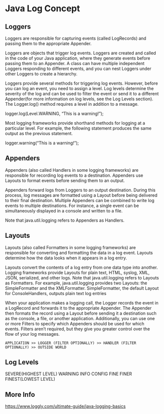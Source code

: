 # Java Log Concept

## Loggers

Loggers are responsible for capturing events (called LogRecords)
and passing them to the appropriate Appender.

Loggers are objects that trigger log events.
Loggers are created and called in the code of your Java application, where they generate events
before passing them to an Appender. A class can have multiple independent Loggers
responding to different events, and you can nest Loggers under other Loggers to create a hierarchy.

Loggers provide several methods for triggering log events. However, before you can log an event, you need
to assign a level. Log levels determine the severity of the log and can be used to filter the event or send
it to a different Appender(for more information on log levels, see the Log Levels section).
The Logger.log() method requires a level in addition to a message.

logger.log(Level.WARNING, “This is a warning!”);

Most logging frameworks provide shorthand methods for logging at a particular level. For example, the following statement produces the same output as the previous statement.

logger.warning(“This is a warning!”);

## Appenders

Appenders (also called Handlers in some logging frameworks) are responsible for recording
log events to a destination. Appenders use Layouts to format events before sending them to an output.

Appenders forward logs from Loggers to an output destination.
During this process, log messages are formatted using a Layout before being
delivered to their final destination. Multiple Appenders can be combined to write log events to multiple
destinations. For instance, a single event can be simultaneously displayed in a console and written to a file.

Note that java.util.logging refers to Appenders as Handlers.

## Layouts

Layouts (also called Formatters in some logging frameworks)
are responsible for converting and formatting the data in a log event.
Layouts determine how the data looks when it appears in a log entry.

Layouts convert the contents of a log entry from one data type into another. Logging frameworks
provide Layouts for plain text, HTML, syslog, XML, JSON, serialized, and other logs.
Note that java.util.logging refers to Layouts as Formatters.
For example, java.util.logging provides two Layouts: the SimpleFormatter and the XMLFormatter.
SimpleFormatter, the default Layout for ConsoleHandlers, outputs plain text log entries

When your application makes a logging call, the Logger records the event in a LogRecord and forwards it
to the appropriate Appender. The Appender then formats the record using a Layout before
sending it a destination such as the console, a file, or another application.
Additionally, you can use one or more Filters to specify which Appenders should be used for which events.
Filters aren’t required, but they give you greater control over the flow of your log messages.

`APPLICATION >> LOGGER (FILTER OPTIONALLY) >> HANDLER (FILTER OPTIONALLY) >> OUTSIDE WORLD`

## Log Levels

SEVERE(HIGHEST LEVEL)
WARNING
INFO
CONFIG
FINE
FINER
FINEST(LOWEST LEVEL)

## More Info

<https://www.loggly.com/ultimate-guide/java-logging-basics>
